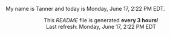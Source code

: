 My name is Tanner and today is Monday, June 17, 2:22 PM EDT.

<p align="center">This <i>README</i> file is generated <b>every 3 hours</b>!</br>Last refresh: Monday, June 17, 2:22 PM EDT<br /></p>
